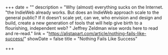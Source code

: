 +++
date = ""
description = "Why (almost) everything sucks on the Internet. \"the IndieWeb already works. But does an IndieWeb approach scale to the general public? If it doesn’t scale yet, can we, who envision and design and build, create a new generation of tools that will help give birth to a flourishing, independent web? \" Jeffrey Zeldman wise words here to read and re-read."
link = "https://alistapart.com/article/nothing-fails-like-success/"
showDate = false
title = "Nothing Fails Like Success"

+++
